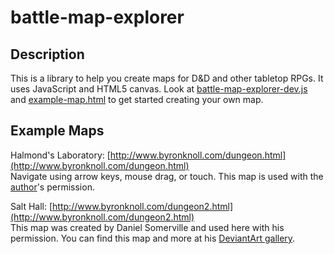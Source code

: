 # battle-map-explorer

## Description
This is a library to help you create maps for D&D and other tabletop RPGs. It uses JavaScript and HTML5 canvas. Look at [battle-map-explorer-dev.js](https://github.com/byronknoll/battle-map-explorer/blob/master/battle-map-explorer-dev.js) and [example-map.html](https://github.com/byronknoll/battle-map-explorer/blob/master/example-map.html) to get started creating your own map.

## Example Maps

Halmond's Laboratory: [http://www.byronknoll.com/dungeon.html](http://www.byronknoll.com/dungeon.html)<br>
Navigate using arrow keys, mouse drag, or touch. This map is used with the [author](https://www.reddit.com/r/battlemaps/comments/2ep3j7/the_experiments_of_a_madman_halmonds_laboratory/)'s permission.

Salt Hall: [http://www.byronknoll.com/dungeon2.html](http://www.byronknoll.com/dungeon2.html)<br>
This map was created by Daniel Somerville and used here with his permission. You can find this map and more at his [DeviantArt gallery](http://dasomerville.deviantart.com/gallery/53876770/Fantasy-Cartography).
